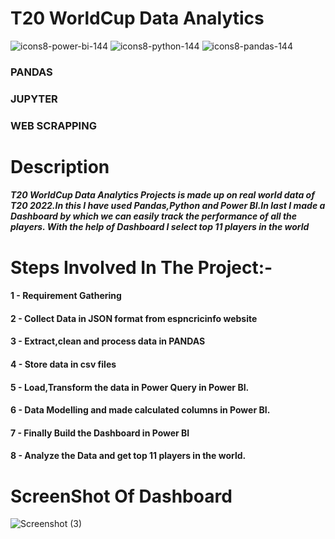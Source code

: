 
# T20 WorldCup Data Analytics  
 
![icons8-power-bi-144](https://github.com/rounakgarg68/T20-Cricket-WorldCup-Data-Analytics/assets/87636522/2d4e9755-ab55-4430-baf1-4a1fb60bb27a) 
![icons8-python-144](https://github.com/rounakgarg68/T20-Cricket-WorldCup-Data-Analytics/assets/87636522/68e5414a-eb63-43ff-91a1-b82fd938f6ac)
![icons8-pandas-144](https://github.com/rounakgarg68/T20-Cricket-WorldCup-Data-Analytics/assets/87636522/16cd219c-94c1-44c3-a887-21230dc1580f)
### PANDAS
### JUPYTER
### WEB SCRAPPING
          

# Description

##### T20 WorldCup Data Analytics Projects is made up on real world data of T20 2022.In this I have used Pandas,Python and Power BI.In last I made a Dashboard by which we can easily track the performance of all the players. With the help of Dashboard I select top 11 players in the world



# Steps Involved In The Project:-

#### 1 - Requirement Gathering
#### 2 - Collect Data in JSON format from espncricinfo website
#### 3 - Extract,clean and process data in PANDAS
#### 4 - Store data in csv files 
#### 5 - Load,Transform the data in Power Query in Power BI.
#### 6 - Data Modelling and made calculated columns in Power BI.
#### 7 - Finally Build the Dashboard in Power BI 
#### 8 - Analyze the Data and get top 11 players in the world.

# ScreenShot Of Dashboard
![Screenshot (3)](https://github.com/rounakgarg68/T20-Cricket-WorldCup-Data-Analytics/assets/87636522/1b090e7a-ed09-4717-a42a-13c8cf7825c1)




